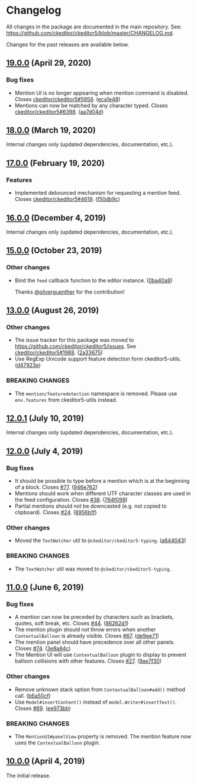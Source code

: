 Changelog
=========

All changes in the package are documented in the main repository. See: https://github.com/ckeditor/ckeditor5/blob/master/CHANGELOG.md.

Changes for the past releases are available below.

## [19.0.0](https://github.com/ckeditor/ckeditor5-mention/compare/v18.0.0...v19.0.0) (April 29, 2020)

### Bug fixes

* Mention UI is no longer appearing when mention command is disabled. Closes [ckeditor/ckeditor5#5958](https://github.com/ckeditor/ckeditor5/issues/5958). ([eca1e48](https://github.com/ckeditor/ckeditor5-mention/commit/eca1e48))
* Mentions can now be matched by any character typed. Closes [ckeditor/ckeditor5#6398](https://github.com/ckeditor/ckeditor5/issues/6398). ([aa7d04d](https://github.com/ckeditor/ckeditor5-mention/commit/aa7d04d))


## [18.0.0](https://github.com/ckeditor/ckeditor5-mention/compare/v17.0.0...v18.0.0) (March 19, 2020)

Internal changes only (updated dependencies, documentation, etc.).


## [17.0.0](https://github.com/ckeditor/ckeditor5-mention/compare/v16.0.0...v17.0.0) (February 19, 2020)

### Features

* Implemented debounced mechanism for requesting a mention feed. Closes [ckeditor/ckeditor5#4619](https://github.com/ckeditor/ckeditor5/issues/4619). ([f50db9c](https://github.com/ckeditor/ckeditor5-mention/commit/f50db9c))


## [16.0.0](https://github.com/ckeditor/ckeditor5-mention/compare/v15.0.0...v16.0.0) (December 4, 2019)

Internal changes only (updated dependencies, documentation, etc.).


## [15.0.0](https://github.com/ckeditor/ckeditor5-mention/compare/v13.0.0...v15.0.0) (October 23, 2019)

### Other changes

* Bind the `feed` callback function to the editor instance. ([0ba40a9](https://github.com/ckeditor/ckeditor5-mention/commit/0ba40a9))

  Thanks [@oliverguenther](https://github.com/oliverguenther) for the contribution!


## [13.0.0](https://github.com/ckeditor/ckeditor5-mention/compare/v12.0.1...v13.0.0) (August 26, 2019)

### Other changes

* The issue tracker for this package was moved to https://github.com/ckeditor/ckeditor5/issues. See [ckeditor/ckeditor5#1988](https://github.com/ckeditor/ckeditor5/issues/1988). ([2a33675](https://github.com/ckeditor/ckeditor5-mention/commit/2a33675))
* Use RegExp Unicode support feature detection form ckeditor5-utils. ([d47923e](https://github.com/ckeditor/ckeditor5-mention/commit/d47923e))

### BREAKING CHANGES

* The `mention/featuredetection` namespace is removed. Please use `env.features` from ckeditor5-utils instead.


## [12.0.1](https://github.com/ckeditor/ckeditor5-mention/compare/v12.0.0...v12.0.1) (July 10, 2019)

Internal changes only (updated dependencies, documentation, etc.).


## [12.0.0](https://github.com/ckeditor/ckeditor5-mention/compare/v11.0.0...v12.0.0) (July 4, 2019)

### Bug fixes

* It should be possible to type before a mention which is at the beginning of a block. Closes [#77](https://github.com/ckeditor/ckeditor5-mention/issues/77). ([946e762](https://github.com/ckeditor/ckeditor5-mention/commit/946e762))
* Mentions should work when different UTF character classes are used in the feed configuration. Closes [#38](https://github.com/ckeditor/ckeditor5-mention/issues/38). ([764f099](https://github.com/ckeditor/ckeditor5-mention/commit/764f099))
* Partial mentions should not be downcasted (e.g. not copied to clipboard). Closes [#24](https://github.com/ckeditor/ckeditor5-mention/issues/24). ([8956b1f](https://github.com/ckeditor/ckeditor5-mention/commit/8956b1f))

### Other changes

* Moved the `TextWatcher` util to `@ckeditor/ckeditor5-typing`. ([a644043](https://github.com/ckeditor/ckeditor5-mention/commit/a644043))

### BREAKING CHANGES

* The `TextWatcher` util was moved to `@ckeditor/ckeditor5-typing`.


## [11.0.0](https://github.com/ckeditor/ckeditor5-mention/compare/v10.0.0...v11.0.0) (June 6, 2019)

### Bug fixes

* A mention can now be preceded by characters such as brackets, quotes, soft break, etc. Closes [#44](https://github.com/ckeditor/ckeditor5-mention/issues/44). ([86262d1](https://github.com/ckeditor/ckeditor5-mention/commit/86262d1))
* The mention plugin should not throw errors when another `ContextualBalloon` is already visible. Closes [#67](https://github.com/ckeditor/ckeditor5-mention/issues/67). ([de9ee71](https://github.com/ckeditor/ckeditor5-mention/commit/de9ee71))
* The mention panel should have precedence over all other panels. Closes [#74](https://github.com/ckeditor/ckeditor5-mention/issues/74). ([3e8a84c](https://github.com/ckeditor/ckeditor5-mention/commit/3e8a84c))
* The Mention UI will use `ContextualBalloon` plugin to display to prevent balloon collisions with other features. Closes [#27](https://github.com/ckeditor/ckeditor5-mention/issues/27). ([9ae7f30](https://github.com/ckeditor/ckeditor5-mention/commit/9ae7f30))

### Other changes

* Remove unknown stack option from `ContextualBalloon#add()` method call. ([b6a50cf](https://github.com/ckeditor/ckeditor5-mention/commit/b6a50cf))
* Use `Model#insertContent()` instead of `model.Writer#insertText()`. Closes [#69](https://github.com/ckeditor/ckeditor5-mention/issues/69). ([ee973bb](https://github.com/ckeditor/ckeditor5-mention/commit/ee973bb))

### BREAKING CHANGES

* The `MentionUI#panelView` property is removed. The mention feature now uses the `ContextualBalloon` plugin.


## [10.0.0](https://github.com/ckeditor/ckeditor5-mention/tree/v10.0.0) (April 4, 2019)

The initial release.
